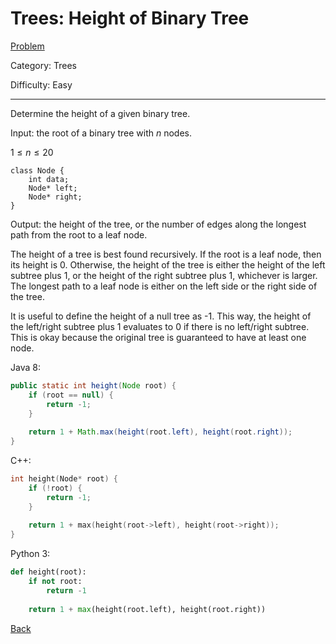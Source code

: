 # Trees: Height of Binary Tree

[Problem](https://www.hackerrank.com/challenges/tree-height-of-a-binary-tree/problem)

Category: Trees

Difficulty: Easy

---

Determine the height of a given binary tree.

Input: the root of a binary tree with $n$ nodes.

$1 \leq n \leq 20$

```
class Node {
    int data;
    Node* left;
    Node* right;
}
```

Output: the height of the tree, or the number of edges along the longest path
from the root to a leaf node.

The height of a tree is best found recursively. If the root is a leaf node,
then its height is 0. Otherwise, the height of the tree is either the height
of the left subtree plus 1, or the height of the right subtree plus 1, whichever
is larger. The longest path to a leaf node is either on the left side or the
right side of the tree.

It is useful to define the height of a null tree as -1. This way, the height of
the left/right subtree plus 1 evaluates to 0 if there is no left/right subtree.
This is okay because the original tree is guaranteed to have at least one node.

Java 8:
```java
public static int height(Node root) {
    if (root == null) {
        return -1;
    }
    
    return 1 + Math.max(height(root.left), height(root.right));
}
```

C++:
```cpp
int height(Node* root) {
    if (!root) {
        return -1;
    }
    
    return 1 + max(height(root->left), height(root->right));
}
```

Python 3:
```python
def height(root):
    if not root:
        return -1
    
    return 1 + max(height(root.left), height(root.right))
```

[Back](../../hackerrank.md)
